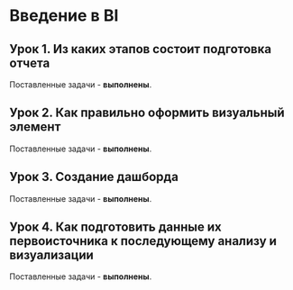 # Введение в BI

## Урок 1. Из каких этапов состоит подготовка отчета

Поставленные задачи - **выполнены**.

## Урок 2. Как правильно оформить визуальный элемент

Поставленные задачи - **выполнены**.

## Урок 3. Создание дашборда

Поставленные задачи - **выполнены**.

## Урок 4. Как подготовить данные их первоисточника к последующему анализу и визуализации

Поставленные задачи - **выполнены**.
